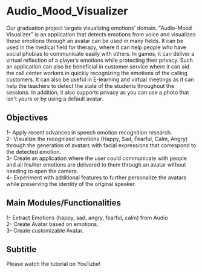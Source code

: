 # Audio_Mood_Visualizer
Our graduation project targets visualizing emotions' domain. "Audio-Mood Visualizer" is an application that detects emotions from voice and visualizes these emotions through an avatar can be used in many fields. It can be used in the medical field for therapy, where it can help people who have social phobias to communicate easily with others. In games, it can deliver a virtual reflection of a player’s emotions while protecting their privacy. Such an application can also be beneficial in customer service where it can aid the call center workers in quickly recognizing the emotions of the calling customers. It can also be useful in E-learning and virtual meetings as it can help the teachers to detect the state of the students throughout the sessions. In addition, it also supports privacy as you can use a photo that isn't yours or by using a default avatar.

## Objectives
1-	Apply recent advances in speech emotion recognition research.<br>
2-	Visualize the recognized emotions (Happy, Sad, Fearful, Calm, Angry) through the generation of avatars with facial expressions that correspond to the detected emotion.<br>
3-	Create an application where the user could communicate with people and all his/her emotions are delivered to them through an avatar without needing to open the camera.<br>
4-	Experiment with additional features to further personalize the avatars while preserving the identity of the original speaker.<br>

## Main Modules/Functionalities
1-	Extract Emotions (happy, sad, angry, fearful, calm) from Audio<br>
2-	Create Avatar based on emotions.<br>
3-	Create customizable Avatar.<br>


## Subtitle

Please watch the tutorial on YouTube!



